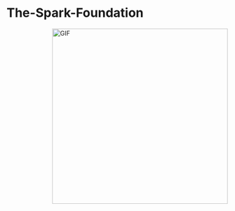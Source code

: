 # The-Spark-Foundation
<img align="right" alt="GIF" width="400px" src="https://www.thesparksfoundationsingapore.org/images/logo_small.png" />

